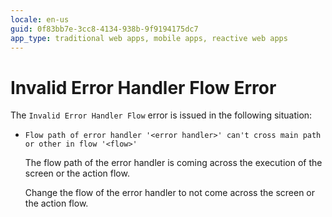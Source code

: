 ```yaml
---
locale: en-us
guid: 0f83bb7e-3cc8-4134-938b-9f9194175dc7
app_type: traditional web apps, mobile apps, reactive web apps
---
```


# Invalid Error Handler Flow Error

The `Invalid Error Handler Flow` error is issued in the following situation:

* `Flow path of error handler '<error handler>' can't cross main path or other in flow '<flow>'`
  
    The flow path of the error handler is coming across the execution of the screen or the action flow.

    Change the flow of the error handler to not come across the screen or the action flow.

